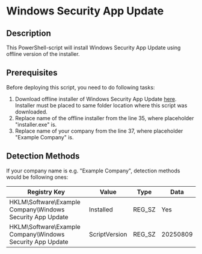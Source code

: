 # Windows Security App Update

## Description 
This PowerShell-script will install Windows Security App Update using offline version of the installer.

## Prerequisites
Before deploying this script, you need to do following tasks:
1. Download offline installer of Windows Security App Update [here](https://support.microsoft.com/en-us/topic/windows-security-app-update-a6ac7d2e-b1bf-44c0-a028-41720a242da3). Installer must be placed to same folder location where this script was downloaded.
2. Replace name of the offline installer from the line 35, where placeholder "installer.exe" is.
3. Replace name of your company from the line 37, where placeholder "Example Company" is.

## Detection Methods
If your company name is e.g. "Example Company", detection methods would be following ones:

| Registry Key | Value | Type | Data |
| -------- | ------- | ------- |------- |
| HKLM\Software\Example Company\Windows Security App Update | Installed | REG_SZ | Yes
| HKLM\Software\Example Company\Windows Security App Update | ScriptVersion | REG_SZ | 20250809
